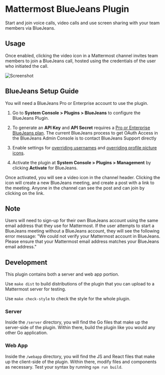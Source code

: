 # Mattermost BlueJeans Plugin

Start and join voice calls, video calls and use screen sharing with your team members via BlueJeans.

Usage
-----

Once enabled, clicking the video icon in a Mattermost channel invites team members to join a BlueJeans call, hosted using the credentials of the user who initiated the call.

![Screenshot](https://user-images.githubusercontent.com/177788/42196048-af54d2b8-7e30-11e8-80a0-5e160ae06f03.png)

BlueJeans Setup Guide
-----

You will need a BlueJeans Pro or Enterprise account to use the plugin.

1. Go to **System Console > Plugins > BlueJeans** to configure the BlueJeans Plugin.

2. To generate an **API Key** and **API Secret** requires a [Pro or Enterprise BlueJeans plan](https://store.bluejeans.com/). The current BlueJeans process to get OAuth Access in the BlueJeans Admin Console is to contact BlueJeans Support directly

3. Enable settings for [overriding usernames](https://docs.mattermost.com/administration/config-settings.html#enable-integrations-to-override-usernames) and [overriding profile picture icons](https://docs.mattermost.com/administration/config-settings.html#enable-integrations-to-override-profile-picture-icons).

4. Activate the plugin at **System Console > Plugins > Management** by clicking **Activate** for BlueJeans.

Once activated, you will see a video icon in the channel header. Clicking the icon will create a new BlueJeans meeting, and create a post with a link to the meeting. Anyone in the channel can see the post and can join by clicking on the link.

Note
----
   Users will need to sign-up for their own BlueJeans account using the same email address that they use for Mattermost. If the user attempts to start a BlueJeans meeting without a BlueJeans account, they will see the following error message: "We could not verify your Mattermost account in BlueJeans. Please ensure that your Mattermost email address matches your BlueJeans email address."


## Development

This plugin contains both a server and web app portion.

Use `make dist` to build distributions of the plugin that you can upload to a Mattermost server for testing.

Use `make check-style` to check the style for the whole plugin.

### Server

Inside the `/server` directory, you will find the Go files that make up the server-side of the plugin. Within there, build the plugin like you would any other Go application.

### Web App

Inside the `/webapp` directory, you will find the JS and React files that make up the client-side of the plugin. Within there, modify files and components as necessary. Test your syntax by running `npm run build`.

